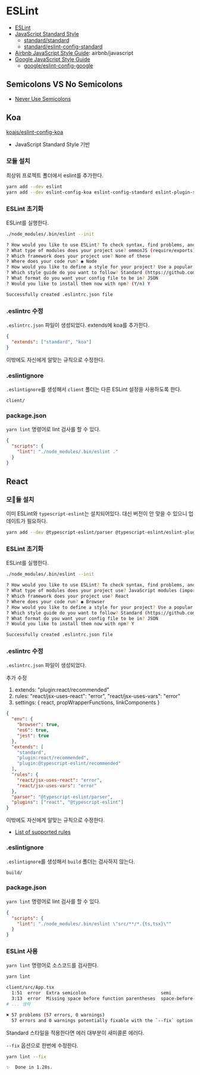 # ESLint

- [ESLint](https://eslint.org)
- [JavaScript Standard Style](https://standardjs.com)
  - [standard/standard](https://github.com/standard/standard)
  - [standard/eslint-config-standard](https://github.com/standard/eslint-config-standard)
- [Airbnb JavaScript Style Guide](https://github.com/airbnb/javascript): airbnb/javascript
- [Google JavaScript Style Guide](https://google.github.io/styleguide/jsguide.html)
  - [google/eslint-config-google](https://github.com/google/eslint-config-google)

## Semicolons VS No Semicolons

- [Never Use Semicolons](https://feross.org/never-use-semicolons/)

## Koa

[koajs/eslint-config-koa](https://github.com/koajs/eslint-config-koa)

- JavaScript Standard Style 기반

### 모듈 설치

최상위 프로젝트 폴더에서 eslint를 추가한다.

```bash
yarn add --dev eslint
yarn add --dev eslint-config-koa eslint-config-standard eslint-plugin-standard eslint-plugin-promise eslint-plugin-import eslint-plugin-node
```

### ESLint 초기화

ESLint를 실행한다.

```bash
./node_modules/.bin/eslint --init

? How would you like to use ESLint? To check syntax, find problems, and enforce code style
? What type of modules does your project use? ommonJS (require/exports)
? Which framework does your project use? None of these
? Where does your code run? ◉ Node
? How would you like to define a style for your project? Use a popular style guide
? Which style guide do you want to follow? Standard (https://github.com/standard/standard)
? What format do you want your config file to be in? JSON
? Would you like to install them now with npm? (Y/n) Y

Successfully created .eslintrc.json file
```

### .eslintrc 수정

`.eslintrc.json` 파일이 생성되었다. extends에 koa를 추가한다.

```json
{
  "extends": ["standard", "koa"]
}
```

이밖에도 자신에게 알맞는 규칙으로 수정한다.

### .eslintignore

`.eslintignore`를 생성해서 `client` 폴더는 다른 ESLint 설정을 사용하도록 한다.

```text
client/
```

### package.json

`yarn lint` 명령어로 lint 검사를 할 수 있다.

```json
{
  "scripts": {
    "lint": "./node_modules/.bin/eslint ."
  }
}
```

## React

### 모듈 설치

이미 ESLint와 `typescript-eslint`는 설치되어있다. 대신 버전이 안 맞을 수 있으니 업데이트가 필요하다.

```bash
yarn add --dev @typescript-eslint/parser @typescript-eslint/eslint-plugin
```

### ESLint 초기화

ESLint를 실행한다.

```bash
./node_modules/.bin/eslint --init

? How would you like to use ESLint? To check syntax, find problems, and enforce code style
? What type of modules does your project use? JavaScript modules (import/export)
? Which framework does your project use? React
? Where does your code run? ◉ Browser
? How would you like to define a style for your project? Use a popular style guide
? Which style guide do you want to follow? Standard (https://github.com/standard/standard)
? What format do you want your config file to be in? JSON
? Would you like to install them now with npm? Y

Successfully created .eslintrc.json file
```

### .eslintrc 수정

`.eslintrc.json` 파일이 생성되었다.

추가 수정

1. extends: "plugin:react/recommended"
1. rules: "react/jsx-uses-react": "error", "react/jsx-uses-vars": "error"
1. settings: { react, propWrapperFunctions, linkComponents }

```json
{
  "env": {
    "browser": true,
    "es6": true,
    "jest": true
  },
  "extends": [
    "standard",
    "plugin:react/recommended",
    "plugin:@typescript-eslint/recommended"
  ],
  "rules": {
    "react/jsx-uses-react": "error",
    "react/jsx-uses-vars": "error"
  },
  "parser": "@typescript-eslint/parser",
  "plugins": ["react", "@typescript-eslint"]
}
```

이밖에도 자신에게 알맞는 규칙으로 수정한다.

- [List of supported rules](https://github.com/yannickcr/eslint-plugin-react#list-of-supported-rules)

### .eslintignore

`.eslintignore`를 생성해서 `build` 폴더는 검사하지 않는다.

```text
build/
```

### package.json

`yarn lint` 명령어로 lint 검사를 할 수 있다.

```json
{
  "scripts": {
    "lint": "./node_modules/.bin/eslint \"src/**/*.{ts,tsx}\""
  }
}
```

### ESLint 사용

`yarn lint` 명령어로 소스코드를 검사한다.

```bash
yarn lint

client/src/App.tsx
  1:51  error  Extra semicolon                            semi
  3:13  error  Missing space before function parentheses  space-before-function-paren
# ... 생략

✖ 57 problems (57 errors, 0 warnings)
  57 errors and 0 warnings potentially fixable with the `--fix` option.
```

Standard 스타일을 적용한다면 에러 대부분이 새미콜론 에러다.

`--fix` 옵션으로 한번에 수정한다.

```bash
yarn lint --fix

✨  Done in 1.28s.
```
